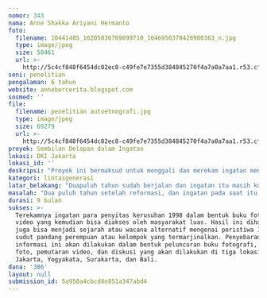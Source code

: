 ```yaml
---
nomor: 343
nama: Anne Shakka Ariyani Hermanto
foto:
  filename: 10441485_10205036769899710_1046950378426980363_n.jpg
  type: image/jpeg
  size: 58461
  url: >-
    http://5c4cf848f6454dc02ec8-c49fe7e7355d384845270f4a7a0a7aa1.r53.cf2.rackcdn.com/43b96b4c-5b42-4877-bd90-0e0183c69bd7/10441485_10205036769899710_1046950378426980363_n.jpg
seni: penelitian
pengalaman: 6 tahun
website: annebercerita.blogspot.com
sosmed: ''
file:
  filename: penelitian autoetnografi.jpg
  type: image/jpeg
  size: 69279
  url: >-
    http://5c4cf848f6454dc02ec8-c49fe7e7355d384845270f4a7a0a7aa1.r53.cf2.rackcdn.com/959198a3-ec94-4908-84fb-5402b8bedae9/penelitian%20autoetnografi.jpg
proyek: Sembilan Delapan dalam Ingatan
lokasi: DKI Jakarta
lokasi_id: ''
deskripsi: "Proyek ini bermaksud untuk menggali dan merekam ingatan mengenai pengalaman menghadapi kerusuhan di 1998 dan bagaimana mengatasi pengalaman traumatis tersebut sampai pada keberhasilan orang-orang untuk menjalani kembali kehidupan sehari-hari mereka saat ini. \r\nOrang-orang yang akan dilibatkan untuk bercerita adalah para perempuan penyitas peristiwa tersebut dari berbagai latar belakang (etnis, kelas, agama, wilayah tinggal) di Jakarta. Pengambilan data ini akan dilakukan dengan fotoetnografi sebagai bagian dari riset antropologi visual dalam melihat kehidupan sehari-hari masyarakat dalam konteks budaya tempat di mana wacana tumbuh dan berkembang. "
kategori: lintasgenerasi
latar_belakang: "Duapuluh tahun sudah berjalan dan ingatan itu masih kuat di benak banyak orang. Jakarta merupakan salah satu tempat terjadinya kerusuhan politik yang merembet menjadi isu SARA.  Di Jakarta memori itu tersimpan dan muncul dalam tuturan sehari-hari yang kadang diselingi dengan tawa. Rusaknya toko-toko yang pernah dimiliki dan tidak kembali. Perjalanan melarikan diri dari ibu kota yang saat itu mengancam nyawa, dan ingatan-ingatan sekilas tentang mencekamnya keadaan Mei 1998 kala itu. Pengalaman yang lebih terasa dialami oleh orang-orang dari golongan menengah ke bawah yang mengalami kesulitan untuk berpindah atau mendapatkan perlindungan.\r\nPeristiwa 1998 adalah salah satu titik penting dalam sejarah Indonesia sebagai bangsa. Di mana pada tahun tersebut Indonesia mengalami titik balik setelah perjalanan panjang dalam represi. \r\nPenelitian ini adalah sebuah usaha dokumentasi dari sebuah pengalaman traumatis 20 tahun yang lalu dan bagaimana hari-hari yang dilalui setelahnya. Sakit yang pada akhirnya sudah diterima menjadi bagian kehidupan karena pada akhirnya hidup harus tetap berjalan. Namun, sejarah kerusuhan berlatar belakang SARA 20 tahun lalu tetap harus diingat agar tidak berulang di masa yang akan datang."
masalah: "Dua puluh tahun setelah reformasi, dan ingatan pada saat itu sudah mulai memudar dari ingatan banyak orang. Ingatan mengenai hilangnya nyawa dan kehidupan dari banyak orang, terutama di ibukota. Tidak banyak ingatan-ingatan dari perempuan, dari para ibu yang suaranya dibicarakan sampai saat ini. Sedangkan waktu terus berjalan dan para penyitas ini juga semakin beranjak tua. \r\nProyek ini berusaha untuk menyimpan ingatan-ingatan terebut, bukan sebagai pengingat akan luka yang pernah terjadi, melainkan sebagai suatu penyebaran rasa optimism bahwa orang-orang ini bisa melalui salah satu peristiwa kelam dalam sejarah Indonesia. Pendokumentasian ini juga menjadi salah satu usaha dalam penulisan sejarah dari pinggiran, bukan sebagai sejarah dominan yang ditulis oleh pihak penguasa. Diharapkan dengan adanya kisah dan dokumentasi yang dibagikan ini, para generasi muda Indonesia tetap bisa mengetahui dan mengingat apa yang pernah terjadi pada tahun 1998 dan menjadikannya kesadaran agar tidak terjadi lagi di masa yang akan datang."
durasi: 9 bulan
sukses: >-
  Terekamnya ingatan para penyitas kerusuhan 1998 dalam bentuk buku foto dan
  video yang kemudian bisa diakses oleh masyarakat luas. Hasil ini diharapkan
  juga bisa menjadi sejarah atau wacana alternatif mengenai peristiwa 1998 dari
  sudut pandang perempuan atau kelompok yang termarjinalkan. Penyebaran
  informasi ini akan dilakukan dalam bentuk peluncuran buku fotografi, pameran
  foto, pemutaran video, dan diskusi yang akan dilakukan di tiga lokasi, yaitu
  Jakarta, Yogyakata, Surakarta, dan Bali. 
dana: '386'
layout: null
submission_id: 5a950a4cbcd8e851a347abd4
---
```

